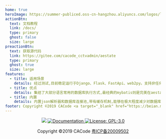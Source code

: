 ```yaml
---
home: true
heroImage: https://summer-publiced.oss-cn-hangzhou.aliyuncs.com/logos/logo_frame.png
actionBtn:
  text: 文档教程
  link: /docs/
  type: primary
  ghost: false
  size: large
preactionBtn:
  text: 获取源代码
  link: https://gitee.com/cacode_cctvadmin/aestate
  type: primary
  ghost: true
  size: large
features:
  - title: 适用场景
    details: 经过测试,目前稳定运行于Django、Flask、FastApi、web2py。支持非任何架构的原生python,可通过任何形式使用。不局限于已创建的对象,可动态加载数据库和数据表
  - title: 优点
    details: 集结了大部分语言常用的数据库执行方式,最经典的mybatis则是完美在aestate复刻,spring家族也在aestate得到体现
  - title: 内置
    details: 内置json解析器和数据库连接池,带有缓存机制,能够在极大程度减少对数据库的压力。
footer: Copyright ©2019 CACode <a target="_blank" href="https://beian.miit.gov.cn/">粤ICP备：20009502</a>
---
```


<p align="center">
  <img src="https://img.shields.io/badge/python-%3E%3D%203.6-blue.svg" />
  <a href="https://doc.cacode.ren" target="_blank">
    <img alt="Documentation" src="https://img.shields.io/badge/documentation-yes-brightgreen.svg" target="_blank" />
  </a>
  <a href="https://gitee.com/cacode_cctvadmin/aestate/blob/main/LICENSE">
    <img alt="License: GPL-3.0" src="https://img.shields.io/badge/License-Apache--2.0-yellow" target="_blank" />
  </a>
</p>
<p style="text-align:center;">Copyright ©2019 CACode
                    <a rel="nofollow" target="_blank" href="http://beian.miit.gov.cn/">粤ICP备20009502</a>
                </p>

